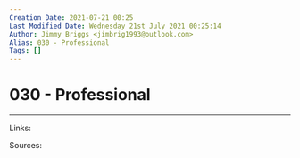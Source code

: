 ```yaml
---
Creation Date: 2021-07-21 00:25
Last Modified Date: Wednesday 21st July 2021 00:25:14
Author: Jimmy Briggs <jimbrig1993@outlook.com>
Alias: 030 - Professional
Tags: []
---
```


# 030 - Professional

***

Links: 

Sources:


